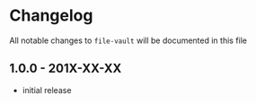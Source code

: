 # Changelog

All notable changes to `file-vault` will be documented in this file

## 1.0.0 - 201X-XX-XX

- initial release
